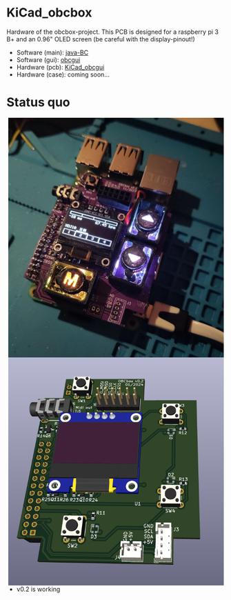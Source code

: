 # KiCad_obcbox
Hardware of the obcbox-project. This PCB is designed for a raspberry pi 3 B+ and an 0.96" OLED screen (be careful with the display-pinout!)
* Software (main): [java-BC](https://github.com/kokospalme/java-BC)
* Software (gui): [obcgui](https://github.com/kokospalme/obcgui/)
* Hardware (pcb): [KiCad_obcgui](https://github.com/kokospalme/KiCad_obcbox)
* Hardware (case): coming soon...

# Status quo
<a href=""><img align="right" alt="PCB_v0.2" src="https://github.com/kokospalme/obcgui/blob/main/doc/hardware20240212.jpg" width="500"></a>
<a href=""><img align="right" alt="PCB_v0.2" src="doc/PCB_v0.2.png" width="500"></a>
* v0.2 is working
